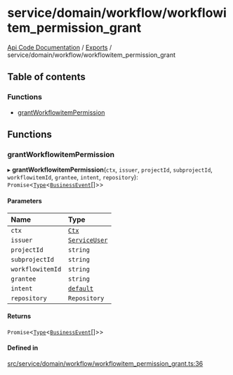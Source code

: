 # service/domain/workflow/workflowitem\_permission\_grant
[Api Code Documentation](../README.md) / [Exports](../modules.md) / service/domain/workflow/workflowitem\_permission\_grant

## Table of contents

### Functions

- [grantWorkflowitemPermission](service_domain_workflow_workflowitem_permission_grant.md#grantworkflowitempermission)

## Functions

### grantWorkflowitemPermission

▸ **grantWorkflowitemPermission**(`ctx`, `issuer`, `projectId`, `subprojectId`, `workflowitemId`, `grantee`, `intent`, `repository`): `Promise`\<[`Type`](result.md#type)\<[`BusinessEvent`](service_domain_business_event.md#businessevent)[]\>\>

#### Parameters

| Name | Type |
| :------ | :------ |
| `ctx` | [`Ctx`](../interfaces/lib_ctx.Ctx.md) |
| `issuer` | [`ServiceUser`](../interfaces/service_domain_organization_service_user.ServiceUser.md) |
| `projectId` | `string` |
| `subprojectId` | `string` |
| `workflowitemId` | `string` |
| `grantee` | `string` |
| `intent` | [`default`](authz_intents.md#default) |
| `repository` | `Repository` |

#### Returns

`Promise`\<[`Type`](result.md#type)\<[`BusinessEvent`](service_domain_business_event.md#businessevent)[]\>\>

#### Defined in

[src/service/domain/workflow/workflowitem_permission_grant.ts:36](https://github.com/openkfw/TruBudget/blob/92640998/api/src/service/domain/workflow/workflowitem_permission_grant.ts#L36)
